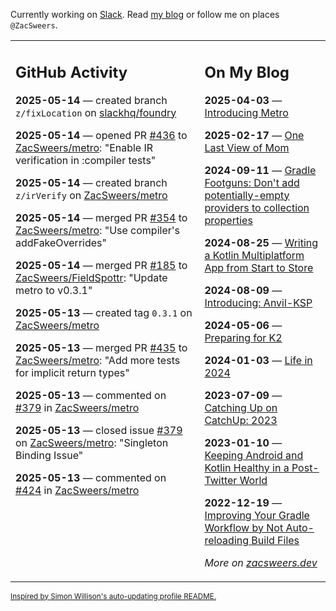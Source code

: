 Currently working on [Slack](https://slack.com/). Read [my blog](https://zacsweers.dev/) or follow me on places `@ZacSweers`.

<table><tr><td valign="top" width="60%">

## GitHub Activity
<!-- githubActivity starts -->
**2025-05-14** — created branch `z/fixLocation` on [slackhq/foundry](https://github.com/slackhq/foundry)

**2025-05-14** — opened PR [#436](https://github.com/ZacSweers/metro/pull/436) to [ZacSweers/metro](https://github.com/ZacSweers/metro): "Enable IR verification in :compiler tests"

**2025-05-14** — created branch `z/irVerify` on [ZacSweers/metro](https://github.com/ZacSweers/metro)

**2025-05-14** — merged PR [#354](https://github.com/ZacSweers/metro/pull/354) to [ZacSweers/metro](https://github.com/ZacSweers/metro): "Use compiler's addFakeOverrides"

**2025-05-14** — merged PR [#185](https://github.com/ZacSweers/FieldSpottr/pull/185) to [ZacSweers/FieldSpottr](https://github.com/ZacSweers/FieldSpottr): "Update metro to v0.3.1"

**2025-05-13** — created tag `0.3.1` on [ZacSweers/metro](https://github.com/ZacSweers/metro)

**2025-05-13** — merged PR [#435](https://github.com/ZacSweers/metro/pull/435) to [ZacSweers/metro](https://github.com/ZacSweers/metro): "Add more tests for implicit return types"

**2025-05-13** — commented on [#379](https://github.com/ZacSweers/metro/issues/379#issuecomment-2878183699) in [ZacSweers/metro](https://github.com/ZacSweers/metro)

**2025-05-13** — closed issue [#379](https://github.com/ZacSweers/metro/issues/379) on [ZacSweers/metro](https://github.com/ZacSweers/metro): "Singleton Binding Issue"

**2025-05-13** — commented on [#424](https://github.com/ZacSweers/metro/issues/424#issuecomment-2878174623) in [ZacSweers/metro](https://github.com/ZacSweers/metro)
<!-- githubActivity ends -->
</td><td valign="top" width="40%">

## On My Blog
<!-- blog starts -->
**2025-04-03** — [Introducing Metro](https://www.zacsweers.dev/introducing-metro/)

**2025-02-17** — [One Last View of Mom](https://www.zacsweers.dev/one-last-view-of-mom/)

**2024-09-11** — [Gradle Footguns: Don't add potentially-empty providers to collection properties](https://www.zacsweers.dev/gradle-footgun-adding-empty-providers-to-collection-properties/)

**2024-08-25** — [Writing a Kotlin Multiplatform App from Start to Store](https://www.zacsweers.dev/writing-a-kotlin-multiplatform-app-from-start-to-store/)

**2024-08-09** — [Introducing: Anvil-KSP](https://www.zacsweers.dev/introducing-anvil-ksp/)

**2024-05-06** — [Preparing for K2](https://www.zacsweers.dev/preparing-for-k2/)

**2024-01-03** — [Life in 2024](https://www.zacsweers.dev/life-in-2024/)

**2023-07-09** — [Catching Up on CatchUp: 2023](https://www.zacsweers.dev/catching-up-on-catchup-2023/)

**2023-01-10** — [Keeping Android and Kotlin Healthy in a Post-Twitter World](https://www.zacsweers.dev/keeping-android-healthy/)

**2022-12-19** — [Improving Your Gradle Workflow by Not Auto-reloading Build Files](https://www.zacsweers.dev/improving-your-workflow-by-not-auto-reloading-build-files/)
<!-- blog ends -->
_More on [zacsweers.dev](https://zacsweers.dev/)_
</td></tr></table>

<sub><a href="https://simonwillison.net/2020/Jul/10/self-updating-profile-readme/">Inspired by Simon Willison's auto-updating profile README.</a></sub>